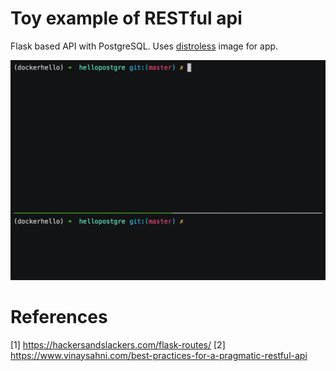 # Toy example of RESTful api

Flask based API with PostgreSQL. Uses
[distroless](https://github.com/GoogleContainerTools/distroless) image
for app.

![demo](https://raw.githubusercontent.com/jarutis/hellopostgre/master/img/crud.gif)

# References
[1] https://hackersandslackers.com/flask-routes/
[2] https://www.vinaysahni.com/best-practices-for-a-pragmatic-restful-api
